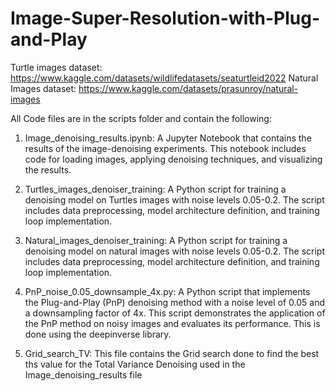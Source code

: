 # Image-Super-Resolution-with-Plug-and-Play



Turtle images dataset: https://www.kaggle.com/datasets/wildlifedatasets/seaturtleid2022
Natural Images dataset: https://www.kaggle.com/datasets/prasunroy/natural-images

All Code files are in the scripts folder and contain the following:

1. Image_denoising_results.ipynb:
A Jupyter Notebook that contains the results of the image-denoising experiments. This notebook includes code for loading images, applying denoising techniques, and visualizing the results.

2. Turtles_images_denoiser_training:
A Python script for training a denoising model on Turtles images with noise levels 0.05-0.2. The script includes data preprocessing, model architecture definition, and training loop implementation.

3. Natural_images_denoiser_training:
A Python script for training a denoising model on natural images with noise levels 0.05-0.2. The script includes data preprocessing, model architecture definition, and training loop implementation.

4. PnP_noise_0.05_downsample_4x.py:
A Python script that implements the Plug-and-Play (PnP) denoising method with a noise level of 0.05 and a downsampling factor of 4x. This script demonstrates the application of the PnP method on noisy images and evaluates its performance. This is done using the deepinverse library. 

5. Grid_search_TV:
This file contains the Grid search done to find the best ths value for the Total Variance Denoising used in the Image_denoising_results file
